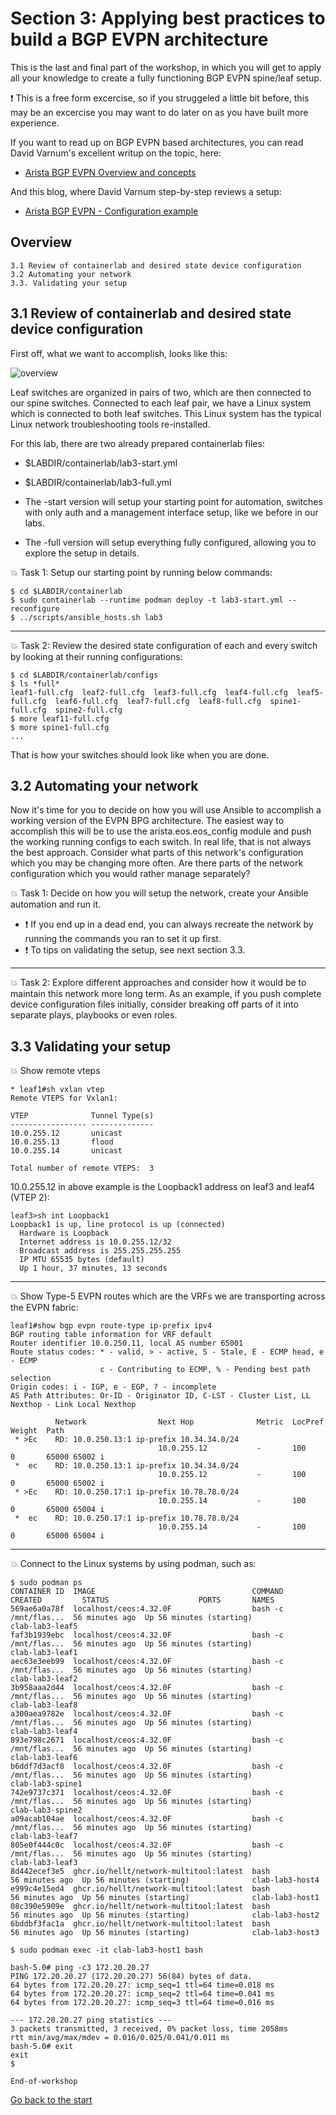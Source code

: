 # Section 3: Applying best practices to build a BGP EVPN architecture
This is the last and final part of the workshop, in which you will get to apply all your knowledge to create a fully functioning BGP EVPN spine/leaf setup.

:exclamation: This is a free form excercise, so if you struggeled a little bit before, this may be an excercise you may want to do later on as you have built more experience.

If you want to read up on BGP EVPN based architectures, you can read David Varnum's excellent writup on the topic, here:
* [Arista BGP EVPN Overview and concepts](https://overlaid.net/2018/08/27/arista-bgp-evpn-overview-and-concepts/)

And this blog, where David Varnum step-by-step reviews a setup:
* [Arista BGP EVPN - Configuration example](https://overlaid.net/2019/01/27/arista-bgp-evpn-configuration-example/)

## Overview
```
3.1 Review of containerlab and desired state device configuration
3.2 Automating your network
3.3. Validating your setup
```

## 3.1 Review of containerlab and desired state device configuration
First off, what we want to accomplish, looks like this:

![overview](overview-evpn-bgp.png)

Leaf switches are organized in pairs of two, which are then connected to our spine switches. Connected to each leaf pair, we have a Linux system which is connected to both leaf switches. This Linux system has the typical Linux network troubleshooting tools re-installed.

For this lab, there are two already prepared containerlab files:
* $LABDIR/containerlab/lab3-start.yml
* $LABDIR/containerlab/lab3-full.yml

* The -start version will setup your starting point for automation, switches with only auth and a management interface setup, like we before in our labs.
* The -full version will setup everything fully configured, allowing you to explore the setup in details.

:boom: Task 1: Setup our starting point by running below commands:
```
$ cd $LABDIR/containerlab
$ sudo containerlab --runtime podman deploy -t lab3-start.yml --reconfigure
$ ../scripts/ansible_hosts.sh lab3
```

---

:boom: Task 2: Review the desired state configuration of each and every switch by looking at their running configurations:
```
$ cd $LABDIR/containerlab/configs
$ ls *full*
leaf1-full.cfg	leaf2-full.cfg	leaf3-full.cfg	leaf4-full.cfg	leaf5-full.cfg	leaf6-full.cfg	leaf7-full.cfg	leaf8-full.cfg	spine1-full.cfg  spine2-full.cfg
$ more leaf11-full.cfg
$ more spine1-full.cfg
...
```

That is how your switches should look like when you are done.

## 3.2 Automating your network
Now it's time for you to decide on how you will use Ansible to accomplish a working version of the EVPN BPG architecture. The easiest way to accomplish this will be to use the arista.eos.eos_config module and push the working running configs to each switch. In real life, that is not always the best approach. Consider what parts of this network's configuration which you may be changing more often. Are there parts of the network configuration which you would rather manage separately? 

:boom: Task 1: Decide on how you will setup the network, create your Ansible automation and run it.
* :exclamation: If you end up in a dead end, you can always recreate the network by running the commands you ran to set it up first.
* :exclamation: To tips on validating the setup, see next section 3.3.

---

:boom: Task 2: Explore different approaches and consider how it would be to maintain this network more long term. As an example, if you push complete device configuration files initially, consider breaking off parts of it into separate plays, playbooks or even roles.  

## 3.3 Validating your setup

:boom: Show remote vteps

```
* leaf1#sh vxlan vtep
Remote VTEPS for Vxlan1:

VTEP              Tunnel Type(s)
----------------- --------------
10.0.255.12       unicast       
10.0.255.13       flood         
10.0.255.14       unicast       

Total number of remote VTEPS:  3
```

10.0.255.12 in above example is the Loopback1 address on leaf3 and leaf4 (VTEP 2):
```
leaf3>sh int Loopback1
Loopback1 is up, line protocol is up (connected)
  Hardware is Loopback
  Internet address is 10.0.255.12/32
  Broadcast address is 255.255.255.255
  IP MTU 65535 bytes (default)
  Up 1 hour, 37 minutes, 13 seconds
```

---

:boom: Show Type-5 EVPN routes which are the VRFs we are transporting across the EVPN fabric:
```
leaf1#show bgp evpn route-type ip-prefix ipv4
BGP routing table information for VRF default
Router identifier 10.0.250.11, local AS number 65001
Route status codes: * - valid, > - active, S - Stale, E - ECMP head, e - ECMP
                    c - Contributing to ECMP, % - Pending best path selection
Origin codes: i - IGP, e - EGP, ? - incomplete
AS Path Attributes: Or-ID - Originator ID, C-LST - Cluster List, LL Nexthop - Link Local Nexthop

          Network                Next Hop              Metric  LocPref Weight  Path
 * >Ec    RD: 10.0.250.13:1 ip-prefix 10.34.34.0/24
                                 10.0.255.12           -       100     0       65000 65002 i
 *  ec    RD: 10.0.250.13:1 ip-prefix 10.34.34.0/24
                                 10.0.255.12           -       100     0       65000 65002 i
 * >Ec    RD: 10.0.250.17:1 ip-prefix 10.78.78.0/24
                                 10.0.255.14           -       100     0       65000 65004 i
 *  ec    RD: 10.0.250.17:1 ip-prefix 10.78.78.0/24
                                 10.0.255.14           -       100     0       65000 65004 i
``` 

---

:boom: Connect to the Linux systems by using podman, such as:
```
$ sudo podman ps
CONTAINER ID  IMAGE                                   COMMAND               CREATED         STATUS                    PORTS       NAMES
569ae6a0a78f  localhost/ceos:4.32.0F                  bash -c /mnt/flas...  56 minutes ago  Up 56 minutes (starting)              clab-lab3-leaf5
faf3b1939ebc  localhost/ceos:4.32.0F                  bash -c /mnt/flas...  56 minutes ago  Up 56 minutes (starting)              clab-lab3-leaf1
aec63e3eeb99  localhost/ceos:4.32.0F                  bash -c /mnt/flas...  56 minutes ago  Up 56 minutes (starting)              clab-lab3-leaf2
3b958aaa2d44  localhost/ceos:4.32.0F                  bash -c /mnt/flas...  56 minutes ago  Up 56 minutes (starting)              clab-lab3-leaf8
a300aea9782e  localhost/ceos:4.32.0F                  bash -c /mnt/flas...  56 minutes ago  Up 56 minutes (starting)              clab-lab3-leaf4
893e798c2671  localhost/ceos:4.32.0F                  bash -c /mnt/flas...  56 minutes ago  Up 56 minutes (starting)              clab-lab3-leaf6
b6ddf7d3acf8  localhost/ceos:4.32.0F                  bash -c /mnt/flas...  56 minutes ago  Up 56 minutes (starting)              clab-lab3-spine1
742e9737c371  localhost/ceos:4.32.0F                  bash -c /mnt/flas...  56 minutes ago  Up 56 minutes (starting)              clab-lab3-spine2
a09acab104ae  localhost/ceos:4.32.0F                  bash -c /mnt/flas...  56 minutes ago  Up 56 minutes (starting)              clab-lab3-leaf7
805e0f444c0c  localhost/ceos:4.32.0F                  bash -c /mnt/flas...  56 minutes ago  Up 56 minutes (starting)              clab-lab3-leaf3
8d442ecef3e5  ghcr.io/hellt/network-multitool:latest  bash                  56 minutes ago  Up 56 minutes (starting)              clab-lab3-host4
e999c4e15ed4  ghcr.io/hellt/network-multitool:latest  bash                  56 minutes ago  Up 56 minutes (starting)              clab-lab3-host1
08c390e5909e  ghcr.io/hellt/network-multitool:latest  bash                  56 minutes ago  Up 56 minutes (starting)              clab-lab3-host2
6bddbf3fac1a  ghcr.io/hellt/network-multitool:latest  bash                  56 minutes ago  Up 56 minutes (starting)              clab-lab3-host3

$ sudo podman exec -it clab-lab3-host1 bash

bash-5.0# ping -c3 172.20.20.27
PING 172.20.20.27 (172.20.20.27) 56(84) bytes of data.
64 bytes from 172.20.20.27: icmp_seq=1 ttl=64 time=0.018 ms
64 bytes from 172.20.20.27: icmp_seq=2 ttl=64 time=0.041 ms
64 bytes from 172.20.20.27: icmp_seq=3 ttl=64 time=0.016 ms

--- 172.20.20.27 ping statistics ---
3 packets transmitted, 3 received, 0% packet loss, time 2058ms
rtt min/avg/max/mdev = 0.016/0.025/0.041/0.011 ms
bash-5.0# exit
exit
$
```

```
End-of-workshop
```
[Go back to the start](../../README.md)


